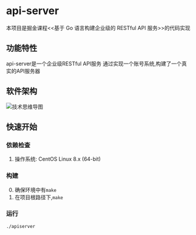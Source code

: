 # api-server
本项目是掘金课程<<基于 Go 语言构建企业级的 RESTful API 服务>>的代码实现
## 功能特性
api-server是一个企业级RESTful API服务
通过实现一个账号系统,构建了一个真实的API服务器
## 软件架构
![技术思维导图](./docs/images/技术雷达.png)
## 快速开始

### 依赖检查
1. 操作系统: CentOS Linux 8.x (64-bit)
### 构建
0. 确保环境中有```make```
1. 在项目根路径下,```make``` 
### 运行
```./apiserver```